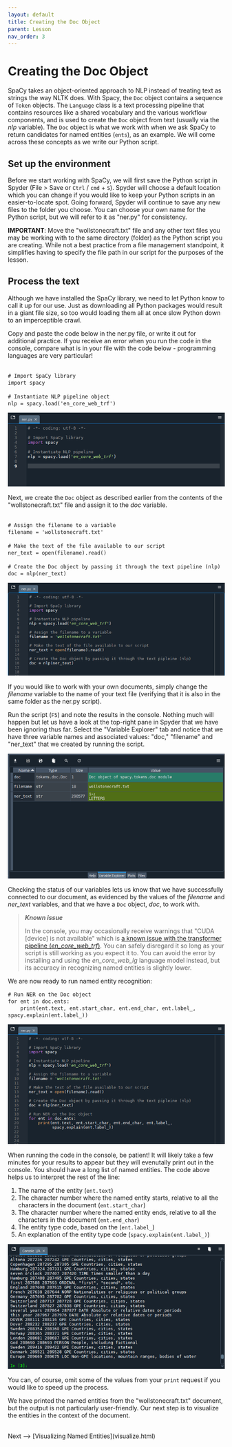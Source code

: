 ```yaml
---
layout: default
title: Creating the Doc Object
parent: Lesson
nav_order: 3
---
```


# Creating the Doc Object

SpaCy takes an object-oriented approach to NLP instead of treating text as strings the way NLTK does. With Spacy, the `Doc` object contains a sequence of `Token` objects. The `Language` class is a text processing pipeline that contains resources like a shared vocabulary and the various workflow components, and is used to create the `Doc` object from text (usually via the *nlp* variable). The `Doc` object is what we work with when we ask SpaCy to return candidates for named entities (`ents`), as an example. We will come across these concepts as we write our Python script. 

## Set up the environment

Before we start working with SpaCy, we will first save the Python script in Spyder (File > Save or `Ctrl` / `cmd` + `S`). Spyder will choose a default location which you can change if you would like to keep your Python scripts in an easier-to-locate spot. Going forward, Spyder will continue to save any new files to the folder you choose. You can choose your own name for the Python script, but we will refer to it as "ner.py" for consistency.

**IMPORTANT**: Move the "wollstonecraft.txt" file and any other text files you may be working with to the same directory (folder) as the Python script you are creating. While not a best practice from a file management standpoint, it simplifies having to specify the file path in our script for the purposes of the lesson.

## Process the text

Although we have installed the SpaCy library, we need to let Python know to call it up for our use. Just as downloading all Python packages would result in a giant file size, so too would loading them all at once slow Python down to an imperceptible crawl.

Copy and paste the code below in the ner.py file, or write it out for additional practice. If you receive an error when you run the code in the console, compare what is in your file with the code below - programming languages are very particular!

```

# Import SpaCy library
import spacy

# Instantiate NLP pipeline object
nlp = spacy.load('en_core_web_trf')

```

![](assets/img/spacy-nlp.png)

Next, we create the `Doc` object as described earlier from the contents of the "wollstonecraft.txt" file and assign it to the *doc* variable.

```

# Assign the filename to a variable
filename = 'wollstonecraft.txt'

# Make the text of the file available to our script
ner_text = open(filename).read()

# Create the Doc object by passing it through the text pipeline (nlp)
doc = nlp(ner_text)

```

![](assets/img/spacy-doc.png)

If you would like to work with your own documents, simply change the *filename* variable to the name of your text file (verifying that it is also in the same folder as the ner.py script).

Run the script (`F5`) and note the results in the console. Nothing much will happen but let us have a look at the top-right pane in Spyder that we have been ignoring thus far. Select the "Variable Explorer" tab and notice that we have three variable names and associated values: "doc," "filename" and "ner_text" that we created by running the script.

![](assets/img/spyder-variables.png)

Checking the status of our variables lets us know that we have successfully connected to our document, as evidenced by the values of the *filename* and *ner_text* variables, and that we have a `Doc` object, *doc*, to work with.

> ***Known issue***
> 
> In the console, you may occasionally receive warnings that "CUDA \[device] is not available" which is [a known issue with the transformer pipeline (*en_core_web_trf*)](https://github.com/explosion/spaCy/discussions/9571). You can safely disregard it so long as your script is still working as you expect it to. You can avoid the error by installing and using the *en_core_web_lg* language model instead, but its accuracy in recognizing named entities is slightly lower.

We are now ready to run named entity recognition:

```
# Run NER on the Doc object
for ent in doc.ents:    
    print(ent.text, ent.start_char, ent.end_char, ent.label_, spacy.explain(ent.label_))
```
![](assets/img/spacy-ents.png)

When running the code in the console, be patient! It will likely take a few minutes for your results to appear but they will evenutally print out in the console. You should have a long list of named entities. The code above helps us to interpret the rest of the line:

1. The name of the entity (`ent.text`)
2. The character number where the named entity starts, relative to all the characters in the document (`ent.start_char`)
3. The character number where the named entity ends, relative to all the characters in the document (`ent.end_char`)
4. The entity type code, based on the  (`ent.label_`)
5. An explanation of the entity type code (`spacy.explain(ent.label_)`)

![](assets/img/ner-results.png)

You can, of course, omit some of the values from your `print` request if you would like to speed up the process.

We have printed the named entities from the "wollstonecraft.txt" document, but the output is not particularly user-friendly. Our next step is to visualize the entities in the context of the document.


<br />
Next --> [Visualizing Named Entities](visualize.html)

